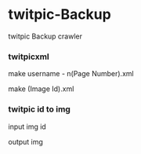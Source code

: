 # twitpic-Backup
twitpic Backup crawler

### twitpicxml
make username - n(Page Number).xml

make (Image Id).xml

### twitpic id to img
input img id

output img
